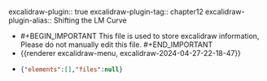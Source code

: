 excalidraw-plugin:: true
excalidraw-plugin-tag:: chapter12
excalidraw-plugin-alias:: Shifting the LM Curve

- #+BEGIN_IMPORTANT
  This file is used to store excalidraw information, Please do not manually edit this file.
  #+END_IMPORTANT
- {{renderer excalidraw-menu, excalidraw-2024-04-27-22-18-47}}
- ```json
  {"elements":[],"files":null}
  ```